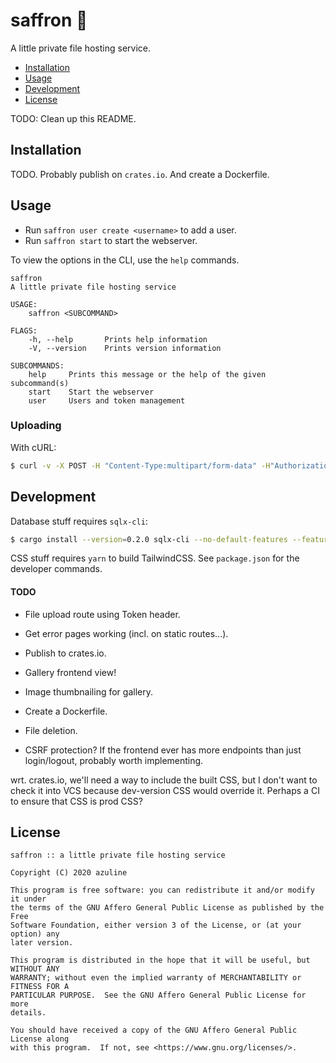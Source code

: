 # saffron 🌷

A little private file hosting service.

- [Installation](#installation)
- [Usage](#usage)
- [Development](#development)
- [License](#license)

TODO: Clean up this README.

## Installation

TODO. Probably publish on `crates.io`. And create a Dockerfile.

## Usage

- Run `saffron user create <username>` to add a user.
- Run `saffron start` to start the webserver.

To view the options in the CLI, use the `help` commands.

```
saffron
A little private file hosting service

USAGE:
    saffron <SUBCOMMAND>

FLAGS:
    -h, --help       Prints help information
    -V, --version    Prints version information

SUBCOMMANDS:
    help     Prints this message or the help of the given subcommand(s)
    start    Start the webserver
    user     Users and token management
```

### Uploading

With cURL:

```sh
$ curl -v -X POST -H "Content-Type:multipart/form-data" -H"Authorization:Token <token>" -F "upload=@<filepath>" https://image.host/upload
```

## Development

Database stuff requires `sqlx-cli`:

```sh
$ cargo install --version=0.2.0 sqlx-cli --no-default-features --features sqlite
```

CSS stuff requires `yarn` to build TailwindCSS. See `package.json` for the
developer commands.

#### TODO

- File upload route using Token header.
- Get error pages working (incl. on static routes...).
- Publish to crates.io.
- Gallery frontend view!
- Image thumbnailing for gallery.
- Create a Dockerfile.
- File deletion.

- CSRF protection? If the frontend ever has more endpoints than just
  login/logout, probably worth implementing.

wrt. crates.io, we'll need a way to include the built CSS, but I don't want to
check it into VCS because dev-version CSS would override it. Perhaps a CI to
ensure that CSS is prod CSS?

## License

```
saffron :: a little private file hosting service

Copyright (C) 2020 azuline

This program is free software: you can redistribute it and/or modify it under
the terms of the GNU Affero General Public License as published by the Free
Software Foundation, either version 3 of the License, or (at your option) any
later version.

This program is distributed in the hope that it will be useful, but WITHOUT ANY
WARRANTY; without even the implied warranty of MERCHANTABILITY or FITNESS FOR A
PARTICULAR PURPOSE.  See the GNU Affero General Public License for more
details.

You should have received a copy of the GNU Affero General Public License along
with this program.  If not, see <https://www.gnu.org/licenses/>.
```

